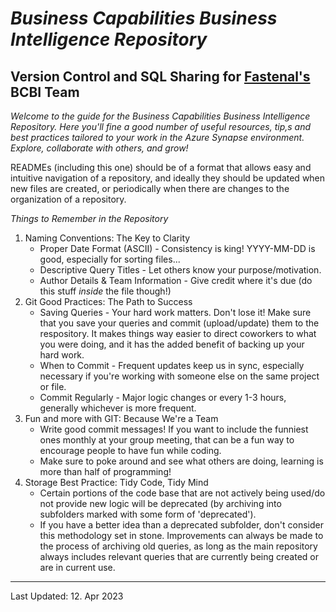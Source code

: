 # *Business Capabilities Business Intelligence Repository*

Version Control and SQL Sharing for [Fastenal's](https://www.fastenal.com) BCBI Team
---------------------------------------------
_Welcome to the guide for the Business Capabilities Business Intelligence Repository.  Here you'll fine a good number of useful resources, tip,s and best practices tailored to your work in the Azure Synapse environment.  Explore, collaborate with others, and grow!_

READMEs (including this one) should be of a format that allows easy and intuitive navigation of a repository, and ideally they should be updated when new files are created, or periodically when there are changes to the organization of a repository.  

*Things to Remember in the Repository*
<ol>
 <li>Naming Conventions: The Key to Clarity<ul>
  <li>Proper Date Format (ASCII) - Consistency is king!  YYYY-MM-DD is good, especially for sorting files...</li>
  <li>Descriptive Query Titles - Let others know your purpose/motivation.</li>
  <li>Author Details & Team Information - Give credit where it's due (do this stuff <i>inside</i> the file though!)</li>
  </ul></li>
 <li>Git Good Practices: The Path to Success<ul>
  <li>Saving Queries - Your hard work matters.  Don't lose it!  Make sure that you save your queries and commit (upload/update) them to the respository.  It makes things way easier to direct coworkers to what you were doing, and it has the added benefit of backing up your hard work.</li>
  <li>When to Commit - Frequent updates keep us in sync, especially necessary if you're working with someone else on the same project or file.</li>
  <li>Commit Regularly - Major logic changes or every 1-3 hours, generally whichever is more frequent.</li>
  </ul></li>
   <li>Fun and more with GIT: Because We're a Team<ul>
  <li>Write good commit messages!  If you want to include the funniest ones monthly at your group meeting, that can be a fun way to encourage people to have fun while coding.  </li>
  <li>Make sure to poke around and see what others are doing, learning is more than half of programming!</li>
  </ul></li>
  <li>Storage Best Practice: Tidy Code, Tidy Mind<ul>
  <li>Certain portions of the code base that are not actively being used/do not provide new logic will be deprecated (by archiving into subfolders marked with some form of 'deprecated').</li>
  <li>If you have a better idea than a deprecated subfolder, don't consider this methodology set in stone.  Improvements can always be made to the process of archiving old queries, as long as the main repository always includes relevant queries that are currently being created or are in current use.</li>
  </ul></li>
</ol>  

------------------------------------------------------------
Last Updated: 12. Apr 2023
